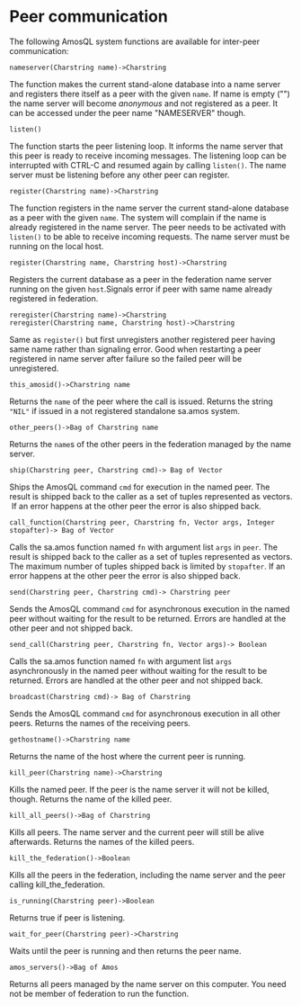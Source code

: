 # Peer communication

The following AmosQL system functions are available for inter-peer communication:

`nameserver(Charstring name)->Charstring`

The function makes the current stand-alone database into a name server and registers there itself as a peer with the given `name`. If name is empty ("") the name server will become *anonymous* and not registered as a peer. It can be accessed under the peer name "NAMESERVER" though.

`listen()`

 The function starts the peer listening loop. It informs the name server that this peer is ready to receive incoming messages. The listening loop can be interrupted with CTRL-C and resumed again by calling `listen()`. The name server must be listening before any other peer can register.

`register(Charstring name)->Charstring`

The function registers in the name server the current stand-alone database as a peer with the given `name`. The system will complain if the name is already registered in the name server. The peer needs to be activated with `listen()` to be able to receive incoming requests. The name server must be running on the local host.

`register(Charstring name, Charstring host)->Charstring`

Registers the current database as a peer in the federation name server
running on the given `host`.Signals error if peer with same name already registered in federation.

```
reregister(Charstring name)->Charstring
reregister(Charstring name, Charstring host)->Charstring
```

Same as `register()` but first unregisters another registered peer having same name rather than signaling error. Good when restarting a peer registered in name server after failure so the failed peer will be unregistered.  

`this_amosid()->Charstring name`

Returns the `name` of the peer where the call is issued. Returns the string `"NIL"` if issued in a not registered standalone sa.amos system.

`other_peers()->Bag of Charstring name`

Returns the `name`s of the other peers in the federation managed by the name server.

`ship(Charstring peer, Charstring cmd)-> Bag of Vector`

 Ships the AmosQL command `cmd` for execution in the named peer. The result is shipped back to the caller as a set of tuples represented as vectors.  If an error happens at the other peer the error is also shipped back.

`call_function(Charstring peer, Charstring fn, Vector args, Integer stopafter)-> Bag of Vector`

 Calls the sa.amos function named `fn` with argument list `args` in `peer`. The result is shipped back to the caller as a set of tuples represented as vectors. The maximum number of tuples shipped back is limited by `stopafter`. If an error happens at the other peer the error is also shipped back.

`send(Charstring peer, Charstring cmd)-> Charstring peer`

Sends the AmosQL command `cmd` for asynchronous execution in the named peer without waiting for the result to be returned. Errors are handled at the other peer and not shipped back.

`send_call(Charstring peer, Charstring fn, Vector args)-> Boolean`

 Calls the sa.amos function named `fn` with argument list `args` asynchronously in the named peer without waiting for the result to be returned. Errors are handled at the other peer and not shipped back.

`broadcast(Charstring cmd)-> Bag of Charstring`

Sends the AmosQL command `cmd` for asynchronous execution in all other peers. Returns the names of the receiving peers.

`gethostname()->Charstring name`

 Returns the name of the host where the current peer is running.

`kill_peer(Charstring name)->Charstring`

Kills the named peer. If the peer is the name server it will not be killed, though. Returns the name of the killed peer.

`kill_all_peers()->Bag of Charstring`

Kills all peers. The name server and the current peer will still be alive afterwards. Returns the names of the killed peers.

`kill_the_federation()->Boolean`

Kills all the peers in the federation, including the name server and the peer calling kill_the_federation.

`is_running(Charstring peer)->Boolean`

Returns true if peer is listening.

`wait_for_peer(Charstring peer)->Charstring`

Waits until the peer is running and then returns the peer name.

`amos_servers()->Bag of Amos`

Returns all peers managed by the name server on this computer. You need not be member of federation to run the function.
